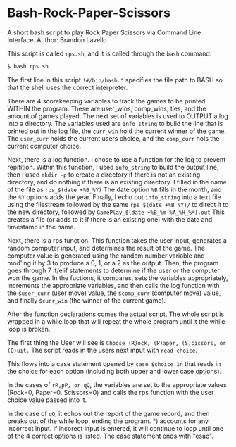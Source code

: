 # Bash-Rock-Paper-Scissors
A short bash script to play Rock Paper Scissors via Command Line Interface.
Author: Brandon Lavello


This script is called ```rps.sh```, and it is called through the ```bash``` command. 

```bash
$ bash rps.sh
```

The first line in this script ```!#/bin/bash."``` specifies the file path to BASH so that the shell uses the correct interpreter.

There are 4 scorekeeping variables to track the games to be printed WITHIN the program.  These are user_wins, comp_wins, ties, and the amount of games played.  The next set of variables is used to OUTPUT a log into a directory.  The variables used are ```info_string``` to build the line that is printed out in the log file, the `curr_win` hold the current winner of the game.  The `user_curr` holds the current users choice, and the `comp_curr` hols the current computer choice.


Next, there is a log function.  I chose to use a function for the log to prevent repitition.  Within this function, I used `info_string` to build the output line, then I used `mkdir -p` to create a directory if there is not an existing directory, and do nothing if there is an existing directory.  I filled in the name of the file as `rps_$(date +%B_%Y)` The date option `%B` fills in the month, and the `%Y` options adds the year.  Finally, I echo out `info_string` into a text file using the filestream followed by the same `rps_$(date +%B_%Y)/` to direct it to the new directory, followed by `GamePlay_$(date +%B_%m-%A_%H_%M).out`  This creates a file (or adds to it if there is an existing one) with the date and timestamp in the name.


Next, there is a rps function.  This function takes the user input, generates a random computer input, and determines the result of the game.  The computer value is generated using the random number variable and mod'ing it by 3 to produce a 0, 1, or a 2 as the output.  Then, the program goes through 7 if/elif statements to determine if the user or the computer won the game.  In the fuctions, it compares, sets the variables appropriately, increments the appropriate variables, and then calls the log function with the `$user_curr` (user move) value, the `$comp_curr` (computer move) value, and finally `$curr_win` (the winner of the current game).  

After the function declarations comes the actual script.  The whole script is wrapped in a while loop that will repeat the whole program until it the while loop is broken.  

The first thing the User will see is `Choose (R)ock, (P)aper, (S)cissors, or (Q)uit.`  The script reads in the users next input with `read choice`. 

This flows into a case statement opened by `case $choice in` that reads in the choice for each option (including both upper and lower case options).  

In the cases of `rR,pP, or qQ`, the variables are set to the appropriate values (Rock=0, Paper=0, Scissors=0) and calls the rps function with the user choice value passed into it. 

In the case of `qQ`, it echos out the report of the game record, and then breaks out of the while loop, ending the program. \*) accounts for any incorrect input. If incorect input is entered, it will continue to loop until one of the 4 correct options is listed. The case statement ends with "esac".
